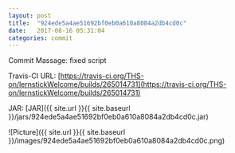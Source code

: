 ```yaml
---
layout: post
title:  "924ede5a4ae51692bf0eb0a610a8084a2db4cd0c"
date:   2017-08-16 05:31:04
categories: commit
---
```


Commit Massage: fixed script  

Travis-CI URL: [https://travis-ci.org/THS-on/lernstickWelcome/builds/265014731](https://travis-ci.org/THS-on/lernstickWelcome/builds/265014731)

JAR: [JAR]({{ site.url }}{{ site.baseurl }}/jars/924ede5a4ae51692bf0eb0a610a8084a2db4cd0c.jar)

![Picture]({{ site.url }}{{ site.baseurl }}/images/924ede5a4ae51692bf0eb0a610a8084a2db4cd0c.png)

